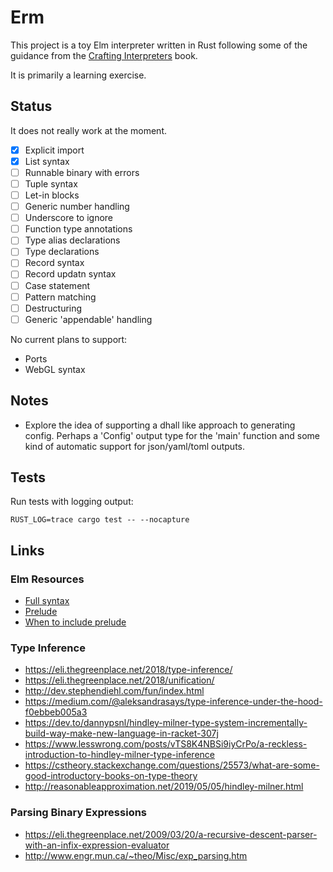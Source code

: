 
# Erm

This project is a toy Elm interpreter written in Rust following some of the guidance from the
[Crafting Interpreters](http://craftinginterpreters.com/) book.

It is primarily a learning exercise.

## Status

It does not really work at the moment.

- [x] Explicit import
- [x] List syntax
- [ ] Runnable binary with errors
- [ ] Tuple syntax
- [ ] Let-in blocks
- [ ] Generic number handling
- [ ] Underscore to ignore
- [ ] Function type annotations
- [ ] Type alias declarations
- [ ] Type declarations
- [ ] Record syntax
- [ ] Record updatn syntax
- [ ] Case statement
- [ ] Pattern matching
- [ ] Destructuring
- [ ] Generic 'appendable' handling

No current plans to support:

- Ports
- WebGL syntax

## Notes

- Explore the idea of supporting a dhall like approach to generating config. Perhaps a 'Config'
  output type for the 'main' function and some kind of automatic support for json/yaml/toml outputs.

## Tests

Run tests with logging output:

```
RUST_LOG=trace cargo test -- --nocapture
```

## Links

### Elm Resources
- [Full syntax](https://github.com/pdamoc/elm-syntax-sscce/blob/main/src/Main.elm)
- [Prelude](https://github.com/elm/compiler/blob/770071accf791e8171440709effe71e78a9ab37c/compiler/src/Elm/Compiler/Imports.hs#L20-L33)
- [When to include prelude](https://github.com/elm/compiler/blob/770071accf791e8171440709effe71e78a9ab37c/compiler/src/Parse/Module.hs#L80)

### Type Inference

- https://eli.thegreenplace.net/2018/type-inference/
- https://eli.thegreenplace.net/2018/unification/
- http://dev.stephendiehl.com/fun/index.html
- https://medium.com/@aleksandrasays/type-inference-under-the-hood-f0ebbeb005a3
- https://dev.to/dannypsnl/hindley-milner-type-system-incrementally-build-way-make-new-language-in-racket-307j
- https://www.lesswrong.com/posts/vTS8K4NBSi9iyCrPo/a-reckless-introduction-to-hindley-milner-type-inference
- https://cstheory.stackexchange.com/questions/25573/what-are-some-good-introductory-books-on-type-theory
- http://reasonableapproximation.net/2019/05/05/hindley-milner.html

### Parsing Binary Expressions

- https://eli.thegreenplace.net/2009/03/20/a-recursive-descent-parser-with-an-infix-expression-evaluator
- http://www.engr.mun.ca/~theo/Misc/exp_parsing.htm


